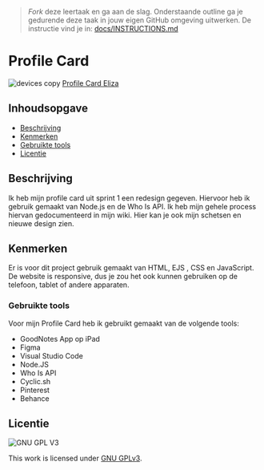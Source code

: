 > _Fork_ deze leertaak en ga aan de slag. Onderstaande outline ga je gedurende deze taak in jouw eigen GitHub omgeving uitwerken. De instructie vind je in: [docs/INSTRUCTIONS.md](docs/INSTRUCTIONS.md)

# Profile Card

![devices copy](https://user-images.githubusercontent.com/106411511/219885243-69b09da5-647b-4371-b52c-7b6025339676.jpg)
<a href="https://different-jade-sockeye.cyclic.app/">Profile Card Eliza</a>

## Inhoudsopgave

  * [Beschrijving](#beschrijving)
  * [Kenmerken](#kenmerken)
  * [Gebruikte tools](#gebruikte-tools)
  * [Licentie](#licentie)

## Beschrijving

Ik heb mijn profile card uit sprint 1 een redesign gegeven. Hiervoor heb ik gebruik gemaakt van Node.js en de Who Is API. Ik heb mijn gehele process hiervan gedocumenteerd in mijn wiki. Hier kan je ook mijn schetsen en nieuwe design zien. 

## Kenmerken

Er is voor dit project gebruik gemaakt van HTML, EJS , CSS en JavaScript. De website is responsive, dus je zou het ook kunnen gebruiken op de telefoon, tablet of andere apparaten.

### Gebruikte tools

Voor mijn Profile Card heb ik gebruikt gemaakt van de volgende tools: 

* GoodNotes App op iPad
* Figma
* Visual Studio Code
* Node.JS
* Who Is API
* Cyclic.sh
* Pinterest
* Behance

## Licentie

![GNU GPL V3](https://www.gnu.org/graphics/gplv3-127x51.png)

This work is licensed under [GNU GPLv3](./LICENSE).
